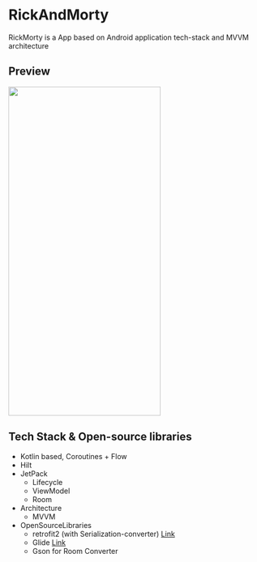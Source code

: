 # RickAndMorty

RickMorty is a App based on Android application tech-stack and MVVM architecture

## Preview

<div>
<img src="https://github.com/SSong-develop/RickAndMorty/blob/stateflow/art/preview.gif" width="300" height="650"/>
</div>


## Tech Stack & Open-source libraries

- Kotlin based, Coroutines + Flow 
- Hilt 
- JetPack
  - Lifecycle
  - ViewModel
  - Room
- Architecture
  - MVVM
- OpenSourceLibraries
  - retrofit2 (with Serialization-converter) [Link](https://github.com/JakeWharton/retrofit2-kotlinx-serialization-converter)
  - Glide [Link](https://github.com/bumptech/glide)
  - Gson for Room Converter

